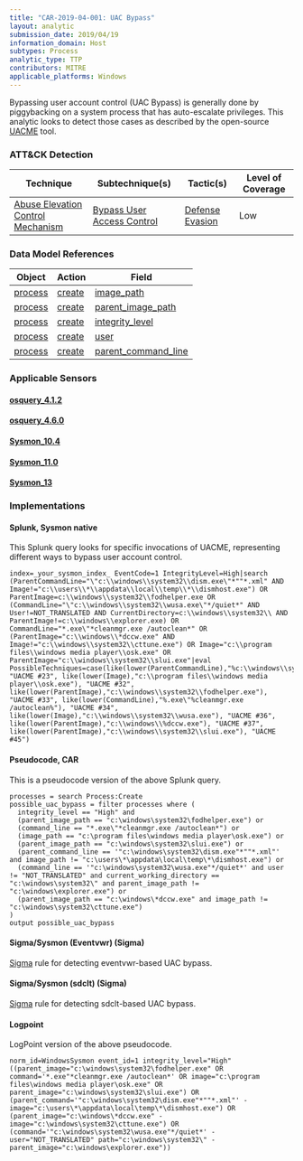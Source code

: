 ```yaml
---
title: "CAR-2019-04-001: UAC Bypass"
layout: analytic
submission_date: 2019/04/19
information_domain: Host
subtypes: Process
analytic_type: TTP
contributors: MITRE
applicable_platforms: Windows
---
```


Bypassing user account control (UAC Bypass) is generally done by piggybacking on a system process that has auto-escalate privileges. This analytic looks to detect those cases as described by the open-source [UACME](https://github.com/hfiref0x/UACME) tool.


### ATT&CK Detection

|Technique|Subtechnique(s)|Tactic(s)|Level of Coverage|
|---|---|---|---|
|[Abuse Elevation Control Mechanism](https://attack.mitre.org/techniques/T1548/)|[Bypass User Access Control](https://attack.mitre.org/techniques/T1548/002/)|[Defense Evasion](https://attack.mitre.org/tactics/TA0005/)|Low|

### Data Model References

|Object|Action|Field|
|---|---|---|
|[process](/data_model/process) | [create](/data_model/process#create) | [image_path](/data_model/process#image_path) |
|[process](/data_model/process) | [create](/data_model/process#create) | [parent_image_path](/data_model/process#parent_image_path) |
|[process](/data_model/process) | [create](/data_model/process#create) | [integrity_level](/data_model/process#integrity_level) |
|[process](/data_model/process) | [create](/data_model/process#create) | [user](/data_model/process#user) |
|[process](/data_model/process) | [create](/data_model/process#create) | [parent_command_line](/data_model/process#parent_command_line) |


### Applicable Sensors
####   [osquery_4.1.2](/sensors/osquery_4.1.2)
####   [osquery_4.6.0](/sensors/osquery_4.6.0)
####   [Sysmon_10.4](/sensors/Sysmon_10.4)
####   [Sysmon_11.0](/sensors/Sysmon_11.0)
####   [Sysmon_13](/sensors/Sysmon_13)

### Implementations

#### Splunk, Sysmon native

This Splunk query looks for specific invocations of UACME, representing different ways to bypass user account control.


```
index=_your_sysmon_index_ EventCode=1 IntegrityLevel=High|search (ParentCommandLine="\"c:\\windows\\system32\\dism.exe\"*""*.xml" AND Image!="c:\\users\\*\\appdata\\local\\temp\\*\\dismhost.exe") OR ParentImage=c:\\windows\\system32\\fodhelper.exe OR (CommandLine="\"c:\\windows\\system32\\wusa.exe\"*/quiet*" AND User!=NOT_TRANSLATED AND CurrentDirectory=c:\\windows\\system32\\ AND ParentImage!=c:\\windows\\explorer.exe) OR CommandLine="*.exe\"*cleanmgr.exe /autoclean*" OR (ParentImage="c:\\windows\\*dccw.exe" AND Image!="c:\\windows\\system32\\cttune.exe") OR Image="c:\\program files\\windows media player\\osk.exe" OR ParentImage="c:\\windows\\system32\\slui.exe"|eval PossibleTechniques=case(like(lower(ParentCommandLine),"%c:\\windows\\system32\\dism.exe%"), "UACME #23", like(lower(Image),"c:\\program files\\windows media player\\osk.exe"), "UACME #32", like(lower(ParentImage),"c:\\windows\\system32\\fodhelper.exe"),  "UACME #33", like(lower(CommandLine),"%.exe\"%cleanmgr.exe /autoclean%"), "UACME #34", like(lower(Image),"c:\\windows\\system32\\wusa.exe"), "UACME #36", like(lower(ParentImage),"c:\\windows\\%dccw.exe"), "UACME #37", like(lower(ParentImage),"c:\\windows\\system32\\slui.exe"), "UACME #45")
```


#### Pseudocode, CAR

This is a pseudocode version of the above Splunk query.


```
processes = search Process:Create
possible_uac_bypass = filter processes where (
  integrity_level == "High" and
  (parent_image_path == "c:\windows\system32\fodhelper.exe") or
  (command_line == "*.exe\"*cleanmgr.exe /autoclean*") or
  (image_path == "c:\program files\windows media player\osk.exe") or
  (parent_image_path == "c:\windows\system32\slui.exe") or
  (parent_command_line == '"c:\windows\system32\dism.exe"*""*.xml"' and image_path != "c:\users\*\appdata\local\temp\*\dismhost.exe") or
  (command_line == '"c:\windows\system32\wusa.exe"*/quiet*' and user != "NOT_TRANSLATED" and current_working_directory == "c:\windows\system32\" and parent_image_path != "c:\windows\explorer.exe") or 
  (parent_image_path == "c:\windows\*dccw.exe" and image_path != "c:\windows\system32\cttune.exe") 
)
output possible_uac_bypass
```


#### Sigma/Sysmon (Eventvwr) (Sigma)


[Sigma](https://github.com/Neo23x0/sigma/blob/master/rules/windows/sysmon/sysmon_uac_bypass_eventvwr.yml) rule for detecting eventvwr-based UAC bypass.



#### Sigma/Sysmon (sdclt) (Sigma)


[Sigma](https://github.com/Neo23x0/sigma/blob/master/rules/windows/sysmon/sysmon_uac_bypass_sdclt.yml) rule for detecting sdclt-based UAC bypass.



#### Logpoint

LogPoint version of the above pseudocode.


```
norm_id=WindowsSysmon event_id=1 integrity_level="High" ((parent_image="c:\windows\system32\fodhelper.exe" OR command='*.exe"*cleanmgr.exe /autoclean*' OR image="c:\program files\windows media player\osk.exe" OR parent_image="c:\windows\system32\slui.exe") OR (parent_command='"c:\windows\system32\dism.exe"*""*.xml"' -image="c:\users\*\appdata\local\temp\*\dismhost.exe") OR (parent_image="c:\windows\*dccw.exe" -image="c:\windows\system32\cttune.exe") OR (command='"c:\windows\system32\wusa.exe"*/quiet*' -user="NOT_TRANSLATED" path="c:\windows\system32\" -parent_image="c:\windows\explorer.exe"))
```




